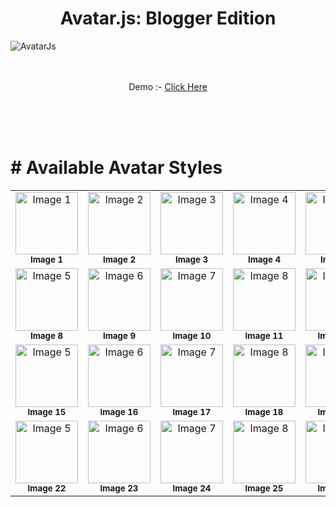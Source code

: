 <h1 align="center">Avatar.js: Blogger Edition</h1>

![AvatarJs](https://raw.githubusercontent.com/theamanstark/avatar.js.blogger/main/.gitassets/demo.png)
</br>
</br>
</br>
<p align="center">
  Demo :- <a href="https://imstark.link/avatar-js">Click Here</a>
</p>
</br>
</br>
</br>

# # Available Avatar Styles

<table>
  <tr>
    <td align="center">
      <img src="https://api.dicebear.com/7.x/adventurer/svg?seed=JD" alt="Image 1" style="width: 100px;"/>
      <br />
      <sub><b>Image 1</b></sub>
    </td>
    <td align="center">
      <img src="https://api.dicebear.com/7.x/adventurer-neutral/svg?seed=JD" alt="Image 2" style="width: 100px;"/>
      <br />
      <sub><b>Image 2</b></sub>
    </td>
    <td align="center">
      <img src="https://api.dicebear.com/7.x/avataaars/svg?seed=jdy" alt="Image 3" style="width: 100px;"/>
      <br />
      <sub><b>Image 3</b></sub>
    </td>
    <td align="center">
      <img src="https://api.dicebear.com/7.x/avataaars-neutral/svg?seed=JD" alt="Image 4" style="width: 100px;"/>
      <br />
      <sub><b>Image 4</b></sub>
    </td>
    <td align="center">
      <img src="https://api.dicebear.com/7.x/big-ears/svg?seed=JD" alt="Image 5" style="width: 100px;"/>
      <br />
      <sub><b>Image 5</b></sub>
    </td>
    <td align="center">
      <img src="https://api.dicebear.com/7.x/big-ears-neutral/svg?seed=JD" alt="Image 5" style="width: 100px;"/>
      <br />
      <sub><b>Image 6</b></sub>
    </td>
    <td align="center">
      <img src="https://api.dicebear.com/7.x/big-smile/svg?seed=JD" alt="Image 5" style="width: 100px;"/>
      <br />
      <sub><b>Image 7</b></sub>
    </td>
  </tr>
  <tr>
    <td align="center">
      <img src="https://api.dicebear.com/7.x/bottts/svg?seed=JD" alt="Image 5" style="width: 100px;"/>
      <br />
      <sub><b>Image 8</b></sub>
    </td>
    <td align="center">
      <img src="https://api.dicebear.com/7.x/bottts-neutral/svg?seed=JD" alt="Image 6" style="width: 100px;"/>
      <br />
      <sub><b>Image 9</b></sub>
    </td>
    <td align="center">
      <img src="https://api.dicebear.com/7.x/croodles/svg?seed=JD" alt="Image 7" style="width: 100px;"/>
      <br />
      <sub><b>Image 10</b></sub>
    </td>
    <td align="center">
      <img src="https://api.dicebear.com/7.x/croodles-neutral/svg?seed=JD" alt="Image 8" style="width: 100px;"/>
      <br />
      <sub><b>Image 11</b></sub>
    </td>
    <td align="center">
      <img src="https://api.dicebear.com/7.x/fun-emoji/svg?seed=JD" alt="Image 8" style="width: 100px;"/>
      <br />
      <sub><b>Image 12</b></sub>
    </td>
    <td align="center">
      <img src="https://api.dicebear.com/7.x/icons/svg?seed=JD" alt="Image 8" style="width: 100px;"/>
      <br />
      <sub><b>Image 13</b></sub>
    </td>
    <td align="center">
      <img src="https://api.dicebear.com/7.x/identicon/svg?seed=JD" alt="Image 8" style="width: 100px;"/>
      <br />
      <sub><b>Image 14</b></sub>
    </td>
  </tr>
  <tr>
    <td align="center">
      <img src="https://api.dicebear.com/7.x/initials/svg?seed=JD" alt="Image 5" style="width: 100px;"/>
      <br />
      <sub><b>Image 15</b></sub>
    </td>
    <td align="center">
      <img src="https://api.dicebear.com/7.x/lorelei/svg?seed=JD" alt="Image 6" style="width: 100px;"/>
      <br />
      <sub><b>Image 16</b></sub>
    </td>
    <td align="center">
      <img src="https://api.dicebear.com/7.x/lorelei-neutral/svg?seed=JD" alt="Image 7" style="width: 100px;"/>
      <br />
      <sub><b>Image 17</b></sub>
    </td>
    <td align="center">
      <img src="https://api.dicebear.com/7.x/micah/svg?seed=JD" alt="Image 8" style="width: 100px;"/>
      <br />
      <sub><b>Image 18</b></sub>
    </td>
    <td align="center">
      <img src="https://api.dicebear.com/7.x/miniavs/svg?seed=JD" alt="Image 8" style="width: 100px;"/>
      <br />
      <sub><b>Image 19</b></sub>
    </td>
    <td align="center">
      <img src="https://api.dicebear.com/7.x/notionists/svg?seed=JD" alt="Image 8" style="width: 100px;"/>
      <br />
      <sub><b>Image 20</b></sub>
    </td>
    <td align="center">
      <img src="https://api.dicebear.com/7.x/notionists-neutral/svg?seed=JD" alt="Image 8" style="width: 100px;"/>
      <br />
      <sub><b>Image 21</b></sub>
    </td>
  </tr>
  <tr>
    <td align="center">
      <img src="https://api.dicebear.com/7.x/open-peeps/svg?seed=WHGR" alt="Image 5" style="width: 100px;"/>
      <br />
      <sub><b>Image 22</b></sub>
    </td>
    <td align="center">
      <img src="https://api.dicebear.com/7.x/personas/svg?seed=JG" alt="Image 6" style="width: 100px;"/>
      <br />
      <sub><b>Image 23</b></sub>
    </td>
    <td align="center">
      <img src="https://api.dicebear.com/7.x/pixel-art/svg?seed=GH" alt="Image 7" style="width: 100px;"/>
      <br />
      <sub><b>Image 24</b></sub>
    </td>
    <td align="center">
      <img src="https://api.dicebear.com/7.x/pixel-art-neutral/svg?seed=JD" alt="Image 8" style="width: 100px;"/>
      <br />
      <sub><b>Image 25</b></sub>
    </td>
    <td align="center">
      <img src="https://api.dicebear.com/7.x/rings/svg?seed=JD" alt="Image 8" style="width: 100px;"/>
      <br />
      <sub><b>Image 26</b></sub>
    </td>
    <td align="center">
      <img src="https://api.dicebear.com/7.x/shapes/svg?seed=JD" alt="Image 8" style="width: 100px;"/>
      <br />
      <sub><b>Image 27</b></sub>
    </td>
    <td align="center">
      <img src="https://api.dicebear.com/7.x/thumbs/svg?seed=JD" alt="Image 8" style="width: 100px;"/>
      <br />
      <sub><b>Image 28</b></sub>
    </td>
  </tr>
</table>
